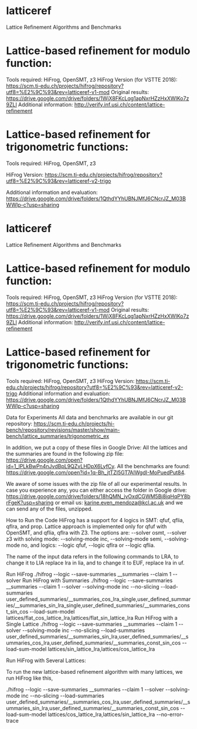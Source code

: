 # latticeref
Lattice Refinement Algorithms and Benchmarks

Lattice-based refinement for modulo function:
=============================================
Tools required: HiFrog, OpenSMT, z3
HiFrog Version (for VSTTE 2018): https://scm.ti-edu.ch/projects/hifrog/repository?utf8=%E2%9C%93&rev=latticeref-v1-mod 
Original results: https://drive.google.com/drive/folders/1WjX8FKcLqg1apNxrHZzHxXWIKo7z9ZLI
Additional information: http://verify.inf.usi.ch/content/lattice-refinement 

Lattice-based refinement for trigonometric functions:
=====================================================
Tools required: HiFrog, OpenSMT, z3

HiFrog Version: https://scm.ti-edu.ch/projects/hifrog/repository?utf8=%E2%9C%93&rev=latticeref-v2-trigo 

Additional information and evaluation: https://drive.google.com/drive/folders/1QthdYYhUBNJMfJ6CNcrJZ_M03BWWIp-c?usp=sharing 

# latticeref
Lattice Refinement Algorithms and Benchmarks

Lattice-based refinement for modulo function:
=============================================
Tools required: HiFrog, OpenSMT, z3
HiFrog Version (for VSTTE 2018): https://scm.ti-edu.ch/projects/hifrog/repository?utf8=%E2%9C%93&rev=latticeref-v1-mod 
Original results: https://drive.google.com/drive/folders/1WjX8FKcLqg1apNxrHZzHxXWIKo7z9ZLI
Additional information: http://verify.inf.usi.ch/content/lattice-refinement 

Lattice-based refinement for trigonometric functions:
=====================================================
Tools required: HiFrog, OpenSMT, z3
HiFrog Version: https://scm.ti-edu.ch/projects/hifrog/repository?utf8=%E2%9C%93&rev=latticeref-v2-trigo 
Additional information and evaluation: https://drive.google.com/drive/folders/1QthdYYhUBNJMfJ6CNcrJZ_M03BWWIp-c?usp=sharing 

Data for Experiments
All data and benchmarks are available in our git repository:
https://scm.ti-edu.ch/projects/hi-bench/repository/revisions/master/show/main-bench/lattice_summaries/trigonometric_ex

In addition, we put a copy of these files in Google Drive:
All the lattices and the summaries are found in the following zip file: https://drive.google.com/open?id=1_lPLkBwPn4nJvdBpL9QZvLHDpX6LyfCy.
All the benchmarks are found: https://drive.google.com/open?id=1q-Bh_jtTZI5GT7AIWgdI-MoPuedPut84.

We aware of some issues with the zip file of all our experimental results. In case you experience any, you can either access the folder in Google drive: https://drive.google.com/drive/folders/18hQMN_jvOxdCGWM5Bj8iqHqPY8brFgeK?usp=sharing or email us: karine.even_mendoza@kcl.ac.uk and we can send any of the files, unzipped.


How to Run the Code
HiFrog has a support for 4 logics in SMT: qfuf, qflia, qflra, and prop. Lattice approach is implemented only for qfuf with OpenSMT, and qflia, qflra with Z3. The options are:
--solver osmt, --solver z3 with solving mode: --solving-mode inc, --solving-mode semi, --solving-mode no, and logics:  --logic qfuf, --logic qflra or --logic qflia.

The name of the input data refers in the following commands to LRA, to change it to LIA replace lra in lia, and to change it to EUF, replace lra in uf.
 
Run HiFrog 
./hifrog <c-file> --logic <logic> --save-summaries __summaries --claim 1 --solver <solver>
Run HiFrog with Summaries
./hifrog <c-file> --logic <logic> --save-summaries __summaries --claim 1 --solver <solver> --solving-mode inc --no-slicing --load-summaries user_defined_summaries/__summaries_cos_lra_single,user_defined_summaries/__summaries_sin_lra_single,user_defined_summaries/__summaries_const_sin_cos --load-sum-model lattices/flat_cos_lattice_lra,lattices/flat_sin_lattice_lra 
Run HiFrog with a Single Lattice
./hifrog <c-file> --logic <logic> --save-summaries __summaries --claim 1 --solver <solver> --solving-mode inc --no-slicing --load-summaries user_defined_summaries/__summaries_sin_lra,user_defined_summaries/__summaries_cos_lra,user_defined_summaries/__summaries_const_sin_cos --load-sum-model lattices/sin_lattice_lra,lattices/cos_lattice_lra 

Run HiFrog with Several Lattices:

To run the new lattice-based refinement algorithm with many lattices, we run HiFrog like this,

./hifrog <c-file> --logic <logic> --save-summaries __summaries --claim 1 --solver <solver> --solving-mode inc --no-slicing --load-summaries user_defined_summaries/__summaries_cos_lra,user_defined_summaries/__summaries_sin_lra,user_defined_summaries/__summaries_const_sin_cos --load-sum-model lattices/cos_lattice_lra,lattices/sin_lattice_lra --no-error-trace
